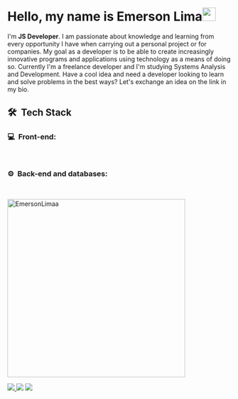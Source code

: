 
<h1>Hello, my name is Emerson Lima<img src="https://raw.githubusercontent.com/kaueMarques/kaueMarques/master/hi.gif" width="30px"></h1>

<p align="left"> 
   I'm <strong>JS Developer</strong>. I am passionate about knowledge and learning from every opportunity I have when carrying out a personal project or for companies. My goal as a developer is to be able to create increasingly innovative programs and applications using technology as a means of doing so. Currently I'm a freelance developer and I'm studying Systems Analysis and Development. Have a cool idea and need a developer looking to learn and solve problems in the best ways? Let's exchange an idea on the link in my bio.
</p>

<div style:"display: inline-block">
  
  
  <h2> 🛠 &nbsp;Tech Stack</h2>
  <div display="inline block">
<h3>💻 &nbsp;Front-end:</h3>

  <img alt="" src="https://img.shields.io/badge/javascript-%23323330.svg?style=for-the-badge&logo=javascript&logoColor=%23F7DF1E"/>
  <img alt="" src="https://img.shields.io/badge/react-%2320232a.svg?style=for-the-badge&logo=react&logoColor=%2361DAFB"/>
  <img alt="" src="https://img.shields.io/badge/react_native-%2320232a.svg?style=for-the-badge&logo=react&logoColor=%2361DAFB" />
  <img alt="" src="https://img.shields.io/badge/typescript-%23007ACC.svg?style=for-the-badge&logo=typescript&logoColor=white"/>
  <img alt="" src="https://img.shields.io/badge/css3-%231572B6.svg?style=for-the-badge&logo=css3&logoColor=white"/>
  <img alt="" src="https://img.shields.io/badge/html5-%23E34F26.svg?style=for-the-badge&logo=html5&logoColor=white"/>
  <img alt="" src="https://img.shields.io/badge/bootstrap-%23563D7C.svg?style=for-the-badge&logo=bootstrap&logoColor=white"/>
  <img alt="" src="https://img.shields.io/badge/expo-1C1E24?style=for-the-badge&logo=expo&logoColor=#D04A37"/>
  </div>

<h3>⚙️ &nbsp;Back-end and databases:</h3>

  <img alt="" src="https://img.shields.io/badge/node.js-6DA55F?style=for-the-badge&logo=node.js&logoColor=white"/>
  <img alt="" src="https://img.shields.io/badge/postgres-%23316192.svg?style=for-the-badge&logo=postgresql&logoColor=white"/>
  <img alt="" src="https://img.shields.io/badge/MongoDB-%234ea94b.svg?style=for-the-badge&logo=mongodb&logoColor=white"/>


<p align="left">
  <img width="400em" src="https://github-readme-stats.vercel.app/api?username=emersonlimaa&show_icons=true&theme=tokyonight" alt="EmersonLimaa"/>
</p>

 

<p align="left">


  <a href="https://linkedin.com/in/emersonslima" target="_blank" alt="Linkedin">
    <img src="https://img.shields.io/badge/-Linkedin-6610F2?style=for-the-badge&logo=Linkedin&logoColor=FFFFFF&link=https://linkedin.com/in/emersonslima"/>
  </a>

  <a href="https://wa.me/+5589994003153" target="_blank" alt="WhatsApp">
  <img src="https://img.shields.io/badge/-WhatsApp-6610F2?style=for-the-badge&logo=WhatsApp&logoColor=FFFFFF&link==https://wa.me/+5589994003153"/></a>

  <a href="https://www.instagram.com/emersonslima7/" target="_blank" alt="Instagram">
  <img src="https://img.shields.io/badge/-Instagram-6610F2?style=for-the-badge&logo=Instagram&logoColor=FFFFFF&link=https://www.instagram.com/emersonslima7"/></a>
</p>  
